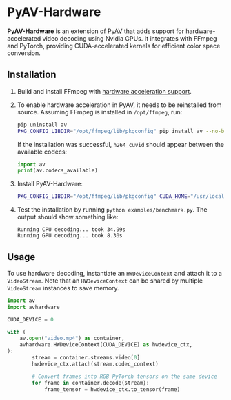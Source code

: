 # PyAV-Hardware

**PyAV-Hardware** is an extension of [PyAV](https://github.com/PyAV-Org/PyAV) that adds support for hardware-accelerated video decoding using Nvidia GPUs. It integrates with FFmpeg and PyTorch, providing CUDA-accelerated kernels for efficient color space conversion.

## Installation

1. Build and install FFmpeg with [hardware acceleration support](https://pytorch.org/audio/stable/build.ffmpeg.html).

2. To enable hardware acceleration in PyAV, it needs to be reinstalled from source. Assuming FFmpeg is installed in `/opt/ffmpeg`, run:
    ```bash
    pip uninstall av
    PKG_CONFIG_LIBDIR="/opt/ffmpeg/lib/pkgconfig" pip install av --no-binary av --no-cache
    ```
    If the installation was successful, `h264_cuvid` should appear between the available codecs:
    ```python
    import av
    print(av.codecs_available)
    ```

3. Install PyAV-Hardware:
    ```bash
    PKG_CONFIG_LIBDIR="/opt/ffmpeg/lib/pkgconfig" CUDA_HOME="/usr/local/cuda" pip install avhwardware
    ```

4. Test the installation by running `python examples/benchmark.py`. The output should show something like:
    ```
    Running CPU decoding... took 34.99s
    Running GPU decoding... took 8.30s
    ```


## Usage

To use hardware decoding, instantiate an `HWDeviceContext` and attach it to a `VideoStream`. Note that an `HWDeviceContext` can be shared by multiple `VideoStream` instances to save memory.

```python
import av
import avhardware

CUDA_DEVICE = 0

with (
    av.open("video.mp4") as container,
    avhardware.HWDeviceContext(CUDA_DEVICE) as hwdevice_ctx,
):
        stream = container.streams.video[0]
        hwdevice_ctx.attach(stream.codec_context)

        # Convert frames into RGB PyTorch tensors on the same device
        for frame in container.decode(stream):
            frame_tensor = hwdevice_ctx.to_tensor(frame)
```